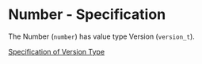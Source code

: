 # Number - Specification

The Number (`number`) has value type Version (`version_t`).

[Specification of Version Type](types/version-spec.en.md)

